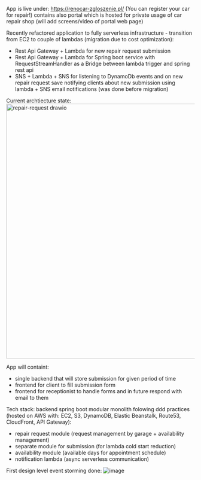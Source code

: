 App is live under: https://renocar-zgloszenie.pl/ (You can register your car for repair!)
contains also portal which is hosted for private usage of car repair shop (will add screens/video of portal web page)

Recently refactored application to fully serverless infrastructure - transition from EC2 to couple of lambdas (migration due to cost optimization):
- Rest Api Gateway + Lambda for new repair request submission
- Rest Api Gateway + Lambda for Spring boot service with RequestStreamHandler as a Bridge between lambda trigger and spring rest api
- SNS + Lambda + SNS for listening to DynamoDb events and on new repair request save notifying clients about new submission using lambda + SNS email notifications (was done before migration)

Current archtiecture state:
<img width="1068" height="681" alt="repair-request drawio" src="https://github.com/user-attachments/assets/7a087467-7eeb-4ed5-adb6-0e3ae038051d" />

App will containt:

- single backend that will store submission for given period of time
- frontend for client to fill submission form
- frontend for receptionist to handle forms and in future respond with email to them

Tech stack: backend spring boot modular monolith folowing ddd practices (hosted on AWS with: EC2, S3, DynamoDB, Elastic Beanstalk, Route53, CloudFront, API Gateway):

- repair request module (request management by garage + availability management)
- separate module for submission (for lambda cold start reduction)
- availability module (available days for appointment schedule)
- notification lambda (async serverless communication)

First design level event storming done:
![image](https://github.com/DamianMarek98/car-repair-shop-request-submission/assets/43189598/a6771d67-e291-424d-90ed-6750a00d0610)


